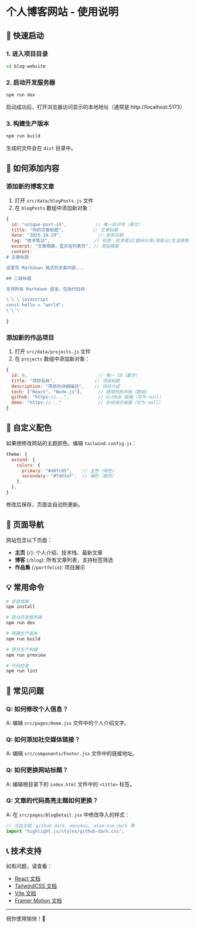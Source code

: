 # 个人博客网站 - 使用说明

## 🚀 快速启动

### 1. 进入项目目录

```bash
cd blog-website
```

### 2. 启动开发服务器

```bash
npm run dev
```

启动成功后，打开浏览器访问显示的本地地址（通常是 http://localhost:5173）

### 3. 构建生产版本

```bash
npm run build
```

生成的文件会在 `dist` 目录中。

## 📝 如何添加内容

### 添加新的博客文章

1. 打开 `src/data/blogPosts.js` 文件
2. 在 `blogPosts` 数组中添加新对象：

```javascript
{
  id: "unique-post-id",           // 唯一标识符（英文）
  title: "你的文章标题",           // 文章标题
  date: "2025-10-29",              // 发布日期
  tag: "技术笔记",                 // 标签：技术笔记/数码分享/观影记/生活感悟
  excerpt: "文章摘要，显示在列表页", // 简短摘要
  content: `
# 文章标题

这里写 Markdown 格式的文章内容...

## 二级标题

支持所有 Markdown 语法，包括代码块：

\`\`\`javascript
const hello = "world";
\`\`\`
  `
}
```

### 添加新的作品项目

1. 打开 `src/data/projects.js` 文件
2. 在 `projects` 数组中添加新对象：

```javascript
{
  id: 6,                           // 唯一 ID（数字）
  title: "项目名称",               // 项目标题
  description: "项目的详细描述",    // 项目介绍
  tech: ["React", "Node.js"],      // 使用的技术栈（数组）
  github: "https://...",           // GitHub 链接（可为 null）
  demo: "https://..."              // 在线演示链接（可为 null）
}
```

## 🎨 自定义配色

如果想修改网站的主题颜色，编辑 `tailwind.config.js`：

```javascript
theme: {
  extend: {
    colors: {
      primary: "#d8fcd5",    // 主色（绿色）
      secondary: "#fdd3af",  // 辅色（橙色）
    },
  },
}
```

修改后保存，页面会自动热更新。

## 📱 页面导航

网站包含以下页面：

- **主页** (`/`): 个人介绍、技术栈、最新文章
- **博客** (`/blog`): 所有文章列表，支持标签筛选
- **作品集** (`/portfolio`): 项目展示

## 💡 常用命令

```bash
# 安装依赖
npm install

# 启动开发服务器
npm run dev

# 构建生产版本
npm run build

# 预览生产构建
npm run preview

# 代码检查
npm run lint
```

## 🔧 常见问题

### Q: 如何修改个人信息？

A: 编辑 `src/pages/Home.jsx` 文件中的个人介绍文字。

### Q: 如何添加社交媒体链接？

A: 编辑 `src/components/Footer.jsx` 文件中的链接地址。

### Q: 如何更换网站标题？

A: 编辑根目录下的 `index.html` 文件中的 `<title>` 标签。

### Q: 文章的代码高亮主题如何更换？

A: 在 `src/pages/BlogDetail.jsx` 中修改导入的样式：

```javascript
// 可选主题：github-dark, monokai, atom-one-dark 等
import "highlight.js/styles/github-dark.css";
```

## 📞 技术支持

如有问题，请查看：

- [React 文档](https://react.dev/)
- [TailwindCSS 文档](https://tailwindcss.com/)
- [Vite 文档](https://vitejs.dev/)
- [Framer Motion 文档](https://www.framer.com/motion/)

---

祝你使用愉快！🎉
